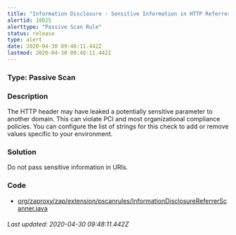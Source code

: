 ```yaml
---
title: "Information Disclosure - Sensitive Information in HTTP Referrer Header"
alertid: 10025
alerttype: "Passive Scan Rule"
status: release
type: alert
date: 2020-04-30 09:48:11.442Z
lastmod: 2020-04-30 09:48:11.442Z
---
```

### Type: Passive Scan

### Description
The HTTP header may have leaked a potentially sensitive parameter to another domain. This can violate PCI and most organizational compliance policies. You can configure the list of strings for this check to add or remove values specific to your environment.

### Solution

Do not pass sensitive information in URIs.

### Code

 * [org/zaproxy/zap/extension/pscanrules/InformationDisclosureReferrerScanner.java](https://github.com/zaproxy/zap-extensions/blob/master/addOns/pscanrules/src/main/java/org/zaproxy/zap/extension/pscanrules/InformationDisclosureReferrerScanner.java)

###### Last updated: 2020-04-30 09:48:11.442Z

